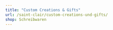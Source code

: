 ```yaml
---
title: "Custom Creations & Gifts"
url: /saint-clair/custom-creations-und-gifts/
shop: Schreibwaren
---
```

